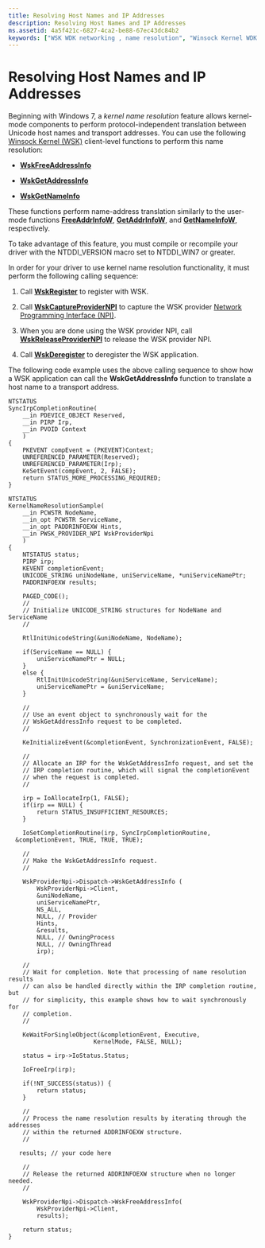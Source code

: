 ```yaml
---
title: Resolving Host Names and IP Addresses
description: Resolving Host Names and IP Addresses
ms.assetid: 4a5f421c-6827-4ca2-be88-67ec43dc84b2
keywords: ["WSK WDK networking , name resolution", "Winsock Kernel WDK networking , name resolution", "host name translation to transport address WDK Winsock Kernel", "transport address translation to host name WDK Winsock Kernel", "transport addresses WDK Winsock Kernel"]
---
```


# Resolving Host Names and IP Addresses


Beginning with Windows 7, a *kernel name resolution* feature allows kernel-mode components to perform protocol-independent translation between Unicode host names and transport addresses. You can use the following [Winsock Kernel (WSK)](https://msdn.microsoft.com/library/windows/hardware/ff571083) client-level functions to perform this name resolution:

-   [**WskFreeAddressInfo**](https://msdn.microsoft.com/library/windows/hardware/ff571131)

-   [**WskGetAddressInfo**](https://msdn.microsoft.com/library/windows/hardware/ff571132)

-   [**WskGetNameInfo**](https://msdn.microsoft.com/library/windows/hardware/ff571134)

These functions perform name-address translation similarly to the user-mode functions [**FreeAddrInfoW**](https://msdn.microsoft.com/library/windows/desktop/ms737912), [**GetAddrInfoW**](https://msdn.microsoft.com/library/windows/desktop/ms738519), and [**GetNameInfoW**](https://msdn.microsoft.com/library/windows/desktop/ms738531), respectively.

To take advantage of this feature, you must compile or recompile your driver with the NTDDI\_VERSION macro set to NTDDI\_WIN7 or greater.

In order for your driver to use kernel name resolution functionality, it must perform the following calling sequence:

1.  Call [**WskRegister**](https://msdn.microsoft.com/library/windows/hardware/ff571143) to register with WSK.

2.  Call [**WskCaptureProviderNPI**](https://msdn.microsoft.com/library/windows/hardware/ff571122) to capture the WSK provider [Network Programming Interface (NPI)](network-programming-interface.md).

3.  When you are done using the WSK provider NPI, call [**WskReleaseProviderNPI**](https://msdn.microsoft.com/library/windows/hardware/ff571145) to release the WSK provider NPI.

4.  Call [**WskDeregister**](https://msdn.microsoft.com/library/windows/hardware/ff571128) to deregister the WSK application.

The following code example uses the above calling sequence to show how a WSK application can call the **WskGetAddressInfo** function to translate a host name to a transport address.

```
NTSTATUS
SyncIrpCompletionRoutine(
    __in PDEVICE_OBJECT Reserved,
    __in PIRP Irp,
    __in PVOID Context
    )
{    
    PKEVENT compEvent = (PKEVENT)Context;
    UNREFERENCED_PARAMETER(Reserved);
    UNREFERENCED_PARAMETER(Irp);
    KeSetEvent(compEvent, 2, FALSE);    
    return STATUS_MORE_PROCESSING_REQUIRED;
}

NTSTATUS
KernelNameResolutionSample(
    __in PCWSTR NodeName,
    __in_opt PCWSTR ServiceName,
    __in_opt PADDRINFOEXW Hints,
    __in PWSK_PROVIDER_NPI WskProviderNpi
    )
{
    NTSTATUS status;
    PIRP irp;
    KEVENT completionEvent;
    UNICODE_STRING uniNodeName, uniServiceName, *uniServiceNamePtr;
    PADDRINFOEXW results;

    PAGED_CODE();
    //
    // Initialize UNICODE_STRING structures for NodeName and ServiceName 
    //
 
    RtlInitUnicodeString(&uniNodeName, NodeName);

    if(ServiceName == NULL) {
        uniServiceNamePtr = NULL;
    }
    else {
        RtlInitUnicodeString(&uniServiceName, ServiceName);
        uniServiceNamePtr = &uniServiceName;
    }

    //
    // Use an event object to synchronously wait for the 
    // WskGetAddressInfo request to be completed. 
    //
 
    KeInitializeEvent(&completionEvent, SynchronizationEvent, FALSE);

    //
    // Allocate an IRP for the WskGetAddressInfo request, and set the 
    // IRP completion routine, which will signal the completionEvent
    // when the request is completed.
    //
 
    irp = IoAllocateIrp(1, FALSE);
    if(irp == NULL) {
        return STATUS_INSUFFICIENT_RESOURCES;
    }        

    IoSetCompletionRoutine(irp, SyncIrpCompletionRoutine, 
  &completionEvent, TRUE, TRUE, TRUE);

    //
    // Make the WskGetAddressInfo request.
    //
 
    WskProviderNpi->Dispatch->WskGetAddressInfo (
        WskProviderNpi->Client,
        &uniNodeName,
        uniServiceNamePtr,
        NS_ALL,
        NULL, // Provider
        Hints,
        &results, 
        NULL, // OwningProcess
        NULL, // OwningThread
        irp);

    //
    // Wait for completion. Note that processing of name resolution results
    // can also be handled directly within the IRP completion routine, but
    // for simplicity, this example shows how to wait synchronously for 
    // completion.
    //
 
    KeWaitForSingleObject(&completionEvent, Executive, 
                        KernelMode, FALSE, NULL);

    status = irp->IoStatus.Status;

    IoFreeIrp(irp);

    if(!NT_SUCCESS(status)) {
        return status;
    }

    //
    // Process the name resolution results by iterating through the addresses
    // within the returned ADDRINFOEXW structure.
    //
 
   results; // your code here

    //
    // Release the returned ADDRINFOEXW structure when no longer needed.
    //
 
    WskProviderNpi->Dispatch->WskFreeAddressInfo(
        WskProviderNpi->Client,
        results);

    return status;
} 
```

 

 





